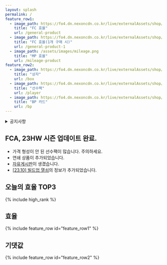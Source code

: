 ```yaml
---
layout: splash
permalink: /
feature_row1:
  - image_path: https://fo4.dn.nexoncdn.co.kr/live/externalAssets/shop/items/product/105_s.png
    title: "FC 효율"
    url: /general-product
  - image_path: https://fo4.dn.nexoncdn.co.kr/live/externalAssets/shop/items/product/101_s.png
    title: "FC 효율(1개 구매 시)"
    url: /general-product-1
  - image_path: /assets/images/mileage.png
    title: "MP 효율"
    url: /mileage-product
feature_row2:
  - image_path: https://fo4.dn.nexoncdn.co.kr/live/externalAssets/shop/items/usePack/201704339_s.png
    title: "상자"
    url: /box
  - image_path: https://fo4.dn.nexoncdn.co.kr/live/externalAssets/shop/items/playerPack/200235004_s.png
    title: "선수팩"
    url: /player
  - image_path: https://fo4.dn.nexoncdn.co.kr/live/externalAssets/shop/items/usePack/200357000_s.png
    title: "BP 카드"
    url: /bp
---
```


<details>
<summary>공지사항</summary>
<div markdown="1">
  - 목요일 제외 매일 0시 ~ 1시에 갱신됩니다.
  - 가격을 갱신하는 동안 사이트 접속이 원할하지 않을 수 있습니다.
  - 기댓값/효율은 수수료 쿠폰 30% 사용을 기준으로 계산합니다.
  - 기댓값/효율을 계산하는 동안 가격이 변동되는 경우 오차가 있을 수 있습니다.
  - 확률표보다 생성 가능 선수가 적은 경우, 생성 가능 선수들로만 기댓값을 계산해, 오차가 있을 수 있습니다.
</div>
</details>


## FCA, 23HW 시즌 업데이트 완료.
- 가격 형성이 안 된 선수팩이 많습니다. 주의하세요.
- 연쇄 상품이 추가되었습니다.
- [자유게시판](https://fcvalue.com/board/)이 생겼습니다.
- [[23.10] 빌드업 열쇠](/general-product/43270/#[23.10]%20%EB%B9%8C%EB%93%9C%EC%97%85%20%EC%97%B4%EC%87%A0%201%EA%B0%9C%EB%8B%B9%20%EA%B8%B0%EB%8C%93%EA%B0%92)의 정보가 추가되었습니다.

## 오늘의 효율 TOP3
{% include high_rank %}

## 효율
{% include feature_row id="feature_row1" %}

## 기댓값
{% include feature_row id="feature_row2" %}